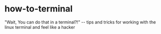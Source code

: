 # how-to-terminal
"Wait, You can do that in a terminal?!" -- tips and tricks for working with the linux terminal and feel like a hacker
